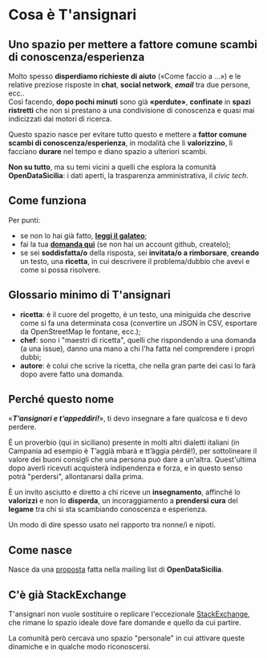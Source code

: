 # Cosa è T'ansignari

## Uno spazio per mettere a fattore comune scambi di conoscenza/esperienza

Molto spesso **disperdiamo richieste di aiuto** («Come faccio a …») e le relative preziose risposte in **chat**, **social network**, ***email*** tra due persone, ecc.. <br>
Così facendo, **dopo pochi minuti** sono già **«perdute»**, **confinate** in **spazi ristretti** che non si prestano a una condivisione di conoscenza e quasi mai indicizzati dai motori di ricerca.

Questo spazio nasce per evitare tutto questo e mettere a **fattor comune** **scambi di conoscenza/esperienza**, in modalità che li **valorizzino**, li facciano **durare** nel tempo e diano spazio a ulteriori scambi.

**Non su tutto**, ma su temi vicini a quelli che esplora la comunità **OpenDataSicilia**: i dati aperti, la trasparenza amministrativa, il *civic tech*.

## Come funziona

Per punti:

- se non lo hai già fatto, [**leggi il galateo**](https://festive-bohr-4ac225.netlify.com/galateo/);
- fai la tua [**domanda qui**](https://github.com/opendatasicilia/tansignari/issues/new) (se non hai un account github, createlo);
- se sei **soddisfatta/o** della risposta, sei **invitata/o a rimborsare**, **creando** un testo, una **ricetta**, in cui descrivere il problema/dubbio che avevi e come si possa risolvere.


## Glossario minimo di T'ansignari

- **ricetta**: è il cuore del progetto, è un testo, una miniguida che descrive come si fa una determinata cosa (convertire un JSON in CSV, esportare da OpenStreetMap le fontane, ecc.);
- **chef**: sono i "maestri di ricetta", quelli che rispondendo a una domanda (a una issue), danno una mano a chi l'ha fatta nel comprendere i propri dubbi;
- **autore**: è colui che scrive la ricetta, che nella gran parte dei casi lo farà dopo avere fatto una domanda.

## Perché questo nome

«***T’ansignari e t’appeddiri!***», ti devo insegnare a fare qualcosa e ti devo perdere.

È un proverbio (qui in siciliano) presente in molti altri dialetti italiani (in Campania ad esempio è T’aggià mbarà e tt’àggia pèrdë!), per sottolineare il valore dei buoni consigli che una persona può dare a un'altra. Quest'ultima dopo averli ricevuti acquisterà indipendenza e forza, e in questo senso potrà "perdersi", allontanarsi dalla prima.

È un invito asciutto e diretto a chi riceve un **insegnamento**, affinché lo **valorizzi** e non lo **disperda**, un incoraggiamento a **prendersi cura** del **legame** tra chi si sta scambiando conoscenza e esperienza.

Un modo di dire spesso usato nel rapporto tra nonne/i e nipoti.

## Come nasce

Nasce da una [proposta](https://groups.google.com/d/msg/opendatasicilia/chsV6FZg1qI/dFvHx_u-EAAJ) fatta nella mailing list di **OpenDataSicilia**.

## C'è già StackExchange

T'ansignari non vuole sostituire o replicare l'eccezionale [StackExchange](https://stackexchange.com/), che rimane lo spazio ideale dove fare domande e quello da cui partire.

La comunità però cercava uno spazio "personale" in cui attivare queste dinamiche e in qualche modo riconoscersi.

